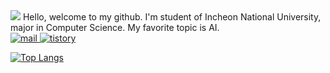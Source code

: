 <img src="https://capsule-render.vercel.app/api?type=egg&color=auto&section=header&text=jukumio" />
Hello, welcome to my github. I'm student of Incheon National University, major in Computer Science.
My favorite topic is AI. 

<div align = "left">
  <a href="mailto:ghju516@naver.com" target="_blank">
  <img alt="mail" src ="https://img.shields.io/badge/gmail-00AF66.svg?&style=flat-square&logo=gmail&logoColor=white"/>  </a>

  <a href="https://jukumi-in-fire.tistory.com/" target="_blank">
  <img alt="tistory" src ="https://img.shields.io/badge/tistory-000000.svg?&style=flat-square&logo=tistory&logoColor=white"/>  </a>
</div>

[![Top Langs](https://github-readme-stats.vercel.app/api/top-langs/?username=jukumio)](https://github.com/anuraghazra/github-readme-stats)
